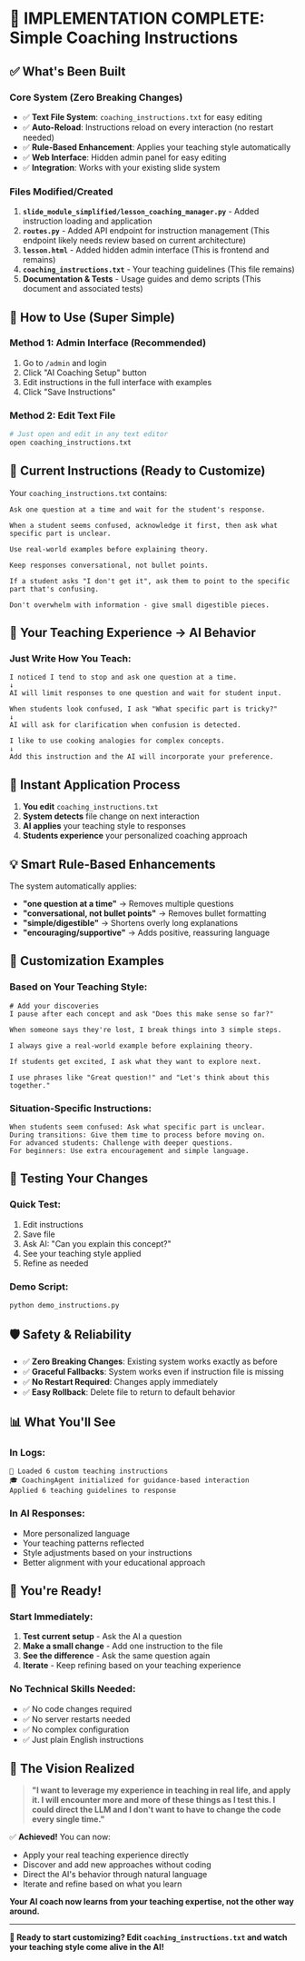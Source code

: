 # 🎉 **IMPLEMENTATION COMPLETE: Simple Coaching Instructions**

## ✅ **What's Been Built**

### **Core System (Zero Breaking Changes)**
- ✅ **Text File System**: `coaching_instructions.txt` for easy editing
- ✅ **Auto-Reload**: Instructions reload on every interaction (no restart needed)
- ✅ **Rule-Based Enhancement**: Applies your teaching style automatically
- ✅ **Web Interface**: Hidden admin panel for easy editing
- ✅ **Integration**: Works with your existing slide system

### **Files Modified/Created**
1. **`slide_module_simplified/lesson_coaching_manager.py`** - Added instruction loading and application
2. **`routes.py`** - Added API endpoint for instruction management (This endpoint likely needs review based on current architecture)
3. **`lesson.html`** - Added hidden admin interface (This is frontend and remains)
4. **`coaching_instructions.txt`** - Your teaching guidelines (This file remains)
5. **Documentation & Tests** - Usage guides and demo scripts (This document and associated tests)

## 🚀 **How to Use (Super Simple)**

### **Method 1: Admin Interface (Recommended)**
1. Go to `/admin` and login
2. Click "AI Coaching Setup" button
3. Edit instructions in the full interface with examples
4. Click "Save Instructions"

### **Method 2: Edit Text File**
```bash
# Just open and edit in any text editor
open coaching_instructions.txt
```

## 📝 **Current Instructions (Ready to Customize)**

Your `coaching_instructions.txt` contains:

```
Ask one question at a time and wait for the student's response.

When a student seems confused, acknowledge it first, then ask what specific part is unclear.

Use real-world examples before explaining theory.

Keep responses conversational, not bullet points.

If a student asks "I don't get it", ask them to point to the specific part that's confusing.

Don't overwhelm with information - give small digestible pieces.
```

## 🎯 **Your Teaching Experience → AI Behavior**

### **Just Write How You Teach:**
```
I noticed I tend to stop and ask one question at a time.
↓
AI will limit responses to one question and wait for student input.

When students look confused, I ask "What specific part is tricky?"
↓  
AI will ask for clarification when confusion is detected.

I like to use cooking analogies for complex concepts.
↓
Add this instruction and the AI will incorporate your preference.
```

## 🔄 **Instant Application Process**

1. **You edit** `coaching_instructions.txt`
2. **System detects** file change on next interaction
3. **AI applies** your teaching style to responses
4. **Students experience** your personalized coaching approach

## 💡 **Smart Rule-Based Enhancements**

The system automatically applies:

- **"one question at a time"** → Removes multiple questions
- **"conversational, not bullet points"** → Removes bullet formatting  
- **"simple/digestible"** → Shortens overly long explanations
- **"encouraging/supportive"** → Adds positive, reassuring language

## 🎨 **Customization Examples**

### **Based on Your Teaching Style:**
```
# Add your discoveries
I pause after each concept and ask "Does this make sense so far?"

When someone says they're lost, I break things into 3 simple steps.

I always give a real-world example before explaining theory.

If students get excited, I ask what they want to explore next.

I use phrases like "Great question!" and "Let's think about this together."
```

### **Situation-Specific Instructions:**
```
When students seem confused: Ask what specific part is unclear.
During transitions: Give them time to process before moving on.  
For advanced students: Challenge with deeper questions.
For beginners: Use extra encouragement and simple language.
```

## 🧪 **Testing Your Changes**

### **Quick Test:**
1. Edit instructions
2. Save file
3. Ask AI: "Can you explain this concept?"
4. See your teaching style applied
5. Refine as needed

### **Demo Script:**
```bash
python demo_instructions.py
```

## 🛡️ **Safety & Reliability**

- ✅ **Zero Breaking Changes**: Existing system works exactly as before
- ✅ **Graceful Fallbacks**: System works even if instruction file is missing
- ✅ **No Restart Required**: Changes apply immediately
- ✅ **Easy Rollback**: Delete file to return to default behavior

## 📊 **What You'll See**

### **In Logs:**
```
📝 Loaded 6 custom teaching instructions
🎓 CoachingAgent initialized for guidance-based interaction
Applied 6 teaching guidelines to response
```

### **In AI Responses:**
- More personalized language
- Your teaching patterns reflected
- Style adjustments based on your instructions
- Better alignment with your educational approach

## 🎉 **You're Ready!**

### **Start Immediately:**
1. **Test current setup** - Ask the AI a question
2. **Make a small change** - Add one instruction to the file
3. **See the difference** - Ask the same question again
4. **Iterate** - Keep refining based on your teaching experience

### **No Technical Skills Needed:**
- ✅ No code changes required
- ✅ No server restarts needed  
- ✅ No complex configuration
- ✅ Just plain English instructions

## 🎯 **The Vision Realized**

> **"I want to leverage my experience in teaching in real life, and apply it. I will encounter more and more of these things as I test this. I could direct the LLM and I don't want to have to change the code every single time."**

✅ **Achieved!** You can now:
- Apply your real teaching experience directly
- Discover and add new approaches without coding
- Direct the AI's behavior through natural language
- Iterate and refine based on what you learn

**Your AI coach now learns from your teaching expertise, not the other way around.**

---

**🚀 Ready to start customizing? Edit `coaching_instructions.txt` and watch your teaching style come alive in the AI!**
